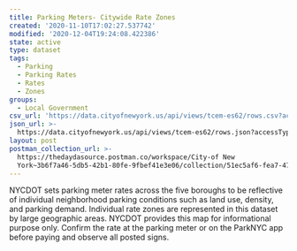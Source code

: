 ```yaml
---
title: Parking Meters- Citywide Rate Zones
created: '2020-11-10T17:02:27.537742'
modified: '2020-12-04T19:24:08.422386'
state: active
type: dataset
tags:
  - Parking
  - Parking Rates
  - Rates
  - Zones
groups:
  - Local Government
csv_url: 'https://data.cityofnewyork.us/api/views/tcem-es62/rows.csv?accessType=DOWNLOAD'
json_url: >-
  https://data.cityofnewyork.us/api/views/tcem-es62/rows.json?accessType=DOWNLOAD
layout: post
postman_collection_url: >-
  https://thedaydasource.postman.co/workspace/City-of New
  York~3b6f7a46-5db5-42b1-80fe-9fbef41e3e06/collection/51ec5af6-fea7-47a2-8a97-92b2139f6e2e
---
```

NYCDOT sets parking meter rates across the five boroughs to be reflective of individual neighborhood parking conditions such as land use, density, and parking demand. Individual rate zones are represented in this dataset by large geographic areas. NYCDOT provides this map for informational purpose only. Confirm the rate at the parking meter or on the ParkNYC app before paying and observe all posted signs.
